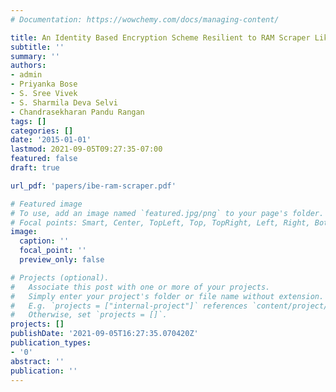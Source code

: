 ```yaml
---
# Documentation: https://wowchemy.com/docs/managing-content/

title: An Identity Based Encryption Scheme Resilient to RAM Scraper Like Malware Attacks
subtitle: ''
summary: ''
authors:
- admin
- Priyanka Bose
- S. Sree Vivek
- S. Sharmila Deva Selvi
- Chandrasekharan Pandu Rangan
tags: []
categories: []
date: '2015-01-01'
lastmod: 2021-09-05T09:27:35-07:00
featured: false
draft: true

url_pdf: 'papers/ibe-ram-scraper.pdf'

# Featured image
# To use, add an image named `featured.jpg/png` to your page's folder.
# Focal points: Smart, Center, TopLeft, Top, TopRight, Left, Right, BottomLeft, Bottom, BottomRight.
image:
  caption: ''
  focal_point: ''
  preview_only: false

# Projects (optional).
#   Associate this post with one or more of your projects.
#   Simply enter your project's folder or file name without extension.
#   E.g. `projects = ["internal-project"]` references `content/project/deep-learning/index.md`.
#   Otherwise, set `projects = []`.
projects: []
publishDate: '2021-09-05T16:27:35.070420Z'
publication_types:
- '0'
abstract: ''
publication: ''
---
```

